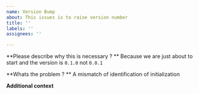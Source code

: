 ```yaml
---
name: Version Bump
about: This issues is to raise version number
title: ''
labels: ''
assignees: ''

---
```


**Please describe why this is necessary ? **
Because we are just about to start and the version is `0.1.0` not `0.0.1`

**Whats the problem ? **
A mismatch of identification of initialization

**Additional context**

